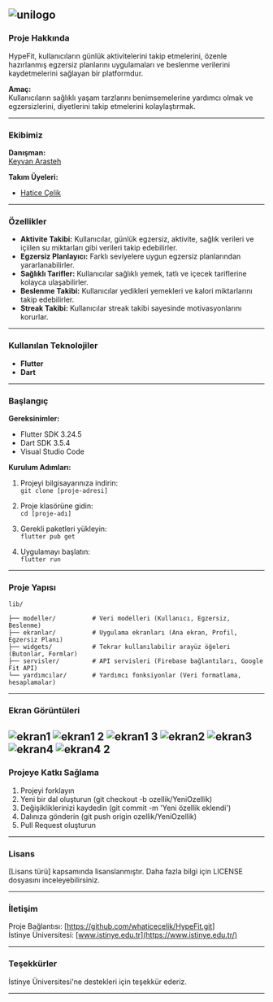 ![unilogo](https://github.com/user-attachments/assets/0db2938a-d678-4017-9e44-abbd77b4b6a2)
---

### Proje Hakkında  
HypeFit, kullanıcıların günlük aktivitelerini takip etmelerini, özenle hazırlanmış egzersiz planlarını uygulamaları ve beslenme verilerini kaydetmelerini sağlayan bir platformdur.

**Amaç:**  
Kullanıcıların sağlıklı yaşam tarzlarını benimsemelerine yardımcı olmak ve egzersizlerini, diyetlerini takip etmelerini kolaylaştırmak.

---

### Ekibimiz  
**Danışman:**  
[Keyvan Arasteh](https://github.com/keyvanarasteh)

**Takım Üyeleri:**  
- [Hatice Çelik](https://github.com/whaticecelik)

---

### Özellikler  
- **Aktivite Takibi:** Kullanıcılar, günlük egzersiz, aktivite, sağlık verileri ve içiilen su miktarları gibi verileri takip edebilirler.
- **Egzersiz Planlayıcı:** Farklı seviyelere uygun egzersiz planlarından yararlanabilirler.
- **Sağlıklı Tarifler:** Kullanıcılar sağlıklı yemek, tatlı ve içecek tariflerine kolayca ulaşabilirler.
- **Beslenme Takibi:** Kullanıcılar yedikleri yemekleri ve kalori miktarlarını takip edebilirler.
- **Streak Takibi:** Kullanıcılar streak takibi sayesinde motivasyonlarını korurlar.

---

### Kullanılan Teknolojiler  
- **Flutter** 
- **Dart**

---

### Başlangıç

**Gereksinimler:**  
- Flutter SDK 3.24.5
- Dart SDK 3.5.4
- Visual Studio Code

**Kurulum Adımları:**  
1. Projeyi bilgisayarınıza indirin:  
   `git clone [proje-adresi]`
   
2. Proje klasörüne gidin:  
   `cd [proje-adı]`

3. Gerekli paketleri yükleyin:  
   `flutter pub get`

4. Uygulamayı başlatın:  
   `flutter run`

---

### Proje Yapısı  
```
lib/

├── modeller/          # Veri modelleri (Kullanıcı, Egzersiz, Beslenme)
├── ekranlar/          # Uygulama ekranları (Ana ekran, Profil, Egzersiz Planı)
├── widgets/           # Tekrar kullanılabilir arayüz öğeleri (Butonlar, Formlar)
├── servisler/         # API servisleri (Firebase bağlantıları, Google Fit API)
└── yardımcılar/       # Yardımcı fonksiyonlar (Veri formatlama, hesaplamalar)
```

---

### Ekran Görüntüleri  
![ekran1](https://github.com/user-attachments/assets/f8f1d83f-e1d7-4141-91f4-b91bbb25092c)
![ekran1 2](https://github.com/user-attachments/assets/7409b714-87aa-414b-b09b-ddbcb5bd6ed3)
![ekran1 3](https://github.com/user-attachments/assets/9c9d9f3e-19b7-4954-b91d-681dac446585)
![ekran2](https://github.com/user-attachments/assets/4d6cefcd-7dca-4d2e-bd97-9015f5f75373)
![ekran3](https://github.com/user-attachments/assets/010f0674-53b6-443f-826f-354cf03e94d6)
![ekran4](https://github.com/user-attachments/assets/888a604b-1292-4c2e-b92a-e44fcaf60496)
![ekran4 2](https://github.com/user-attachments/assets/7b87adb1-8933-4122-9a8e-37b90593d43f)
---

### Projeye Katkı Sağlama  
1. Projeyi forklayın  
2. Yeni bir dal oluşturun (git checkout -b ozellik/YeniOzellik)  
3. Değişikliklerinizi kaydedin (git commit -m 'Yeni özellik eklendi')  
4. Dalınıza gönderin (git push origin ozellik/YeniOzellik)  
5. Pull Request oluşturun

---

### Lisans  
[Lisans türü] kapsamında lisanslanmıştır. Daha fazla bilgi için LICENSE dosyasını inceleyebilirsiniz.

---

### İletişim  
Proje Bağlantısı: [https://github.com/whaticecelik/HypeFit.git]  
İstinye Üniversitesi: [www.istinye.edu.tr](https://www.istinye.edu.tr/)

---

### Teşekkürler  
İstinye Üniversitesi'ne destekleri için teşekkür ederiz.

---
